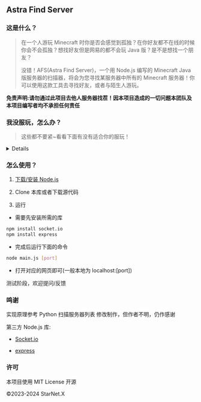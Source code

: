 ## Astra Find Server

### 这是什么？
> 在一个人游玩 Minecraft 时你是否会感觉到孤独？在你好友都不在线的时候你会不会孤独？想找好友但是网易的都不会玩 Java 版？是不是想找一个朋友？
>  
> 没错！AFS(Astra Find Server)，一个用 Node.js 编写的 Minecraft Java版服务器的扫描器，将会为您寻找某服务器中所有的 Minecraft 服务器！你可以使用这款工具去寻找好友，或者与陌生人游玩。

**免责声明:请勿通过此项目去他人服务器找茬！因本项目造成的一切问题本团队及本项目编写者均不承担任何责任**

### 我没服玩，怎么办？

> 这些都不要紧~看看下面有没有适合你的服玩！

<details>

**欢迎各位通过 Issue 提交服务器地址哦**
等级: 
* A  非常容易封IP
* B+ 容易封IP
* B  比较容易封IP
* C+ 可能会封IP
* C  不会封IP 

| 名称 | IP地址 | 等级 |
| :-----| ----: | :----: |
| 简幻欢 | play.simpfun.cn | B+ |

</details>

### 怎么使用？

1. [下载/安装 Node.js](https://nodejs.cn/download/)

2. Clone 本库或者下载源代码

3. 运行

  * 需要先安装所需的库
  ```bash
  npm install socket.io
  npm install express
  ```

  * 完成后运行下面的命令
  ```bash
  node main.js [port]
  ```

  * 打开对应的网页即可(一般本地为 localhost:[port])

测试阶段，欢迎提问/反馈

### 鸣谢

实现原理参考 Python 扫描服务器列表 修改制作，但作者不明，仍作感谢

第三方 Node.js 库:

* [Socket.io](https://github.com/socketio/socket.io)

* [express](https://github.com/expressjs/express)

### 许可

本项目使用 MIT License 开源

©2023-2024 StarNet.X
